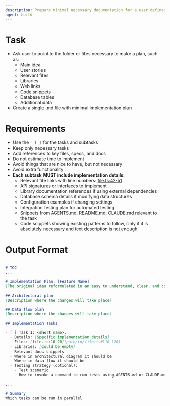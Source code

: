 ```yaml
---
description: Prepare minimal necessary documentation for a user defined feature
agent: build
---
```


# Task
- Ask user to point to the folder or files necessary to make a plan, such as:
  - Main idea
  - User stories
  - Relevant files
  - Libraries
  - Web links
  - Code snippets
  - Database tables
  - Additional data
- Create a single .md file with minimal implementation plan

# Requirements
   - Use the `- [ ]` for the tasks and subtasks
   - Keep only necessary tasks
   - Add references to key files, specs, and docs
   - Do not estimate time to implement
   - Avoid things that are nice to have, but not necessary
   - Avoid extra functionality
   - **Each subtask MUST include implementation details:**
     - Relevant file links with line numbers: [file.ts:42-51](path/to/file.ts#L42-L51)
     - API signatures or interfaces to implement
     - Library documentation references if using external dependencies
     - Database schema details if modifying data structures
     - Configuration examples if changing settings
     - Integration testing plan for automated testing
     - Snippets from AGENTS.md, README.md, CLAUDE.md relevant to the task
     - Code snippets showing existing patterns to follow, only if it is absolutely necessary and text description is not enough

# Output Format
```markdown

# TOC
...

# Implementation Plan: [Feature Name]
[The original idea reformulated in an easy to understand, clear, and consise way.]

## Architectural plan
[Description where the changes will take place]

## Data flow plan
[Description where the changes will take place]

## Implementation Tasks

- [ ] Task 1: <short name>.
  - Details: [Specific implementation details]
  - Files: [file.ts:10-20](path/to/file.ts#L10-L20)
  - Libraries: [could be empty]
  - Relevant docs snippets
  - Where in architectural diagram it should be
  - Where in data flow it should be
  - Testing strategy (optional):
    - Test scenario
    - How to invoke a command to run tests using AGENTS.md or CLAUDE.md

...

# Summary
Which tasks can be run in parallel

```
